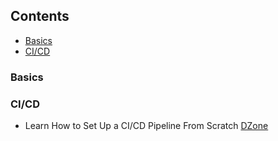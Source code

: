 ## Contents

* [Basics](#basics)
* [CI/CD](#ci/cd)

### Basics

### CI/CD
* Learn How to Set Up a CI/CD Pipeline From Scratch [DZone](https://dzone.com/articles/learn-how-to-setup-a-cicd-pipeline-from-scratch)
